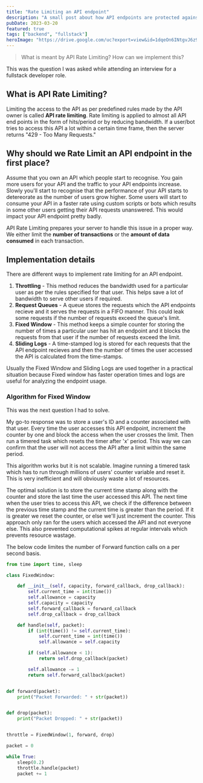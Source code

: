 ```yaml
---
title: "Rate Limiting an API endpoint"
description: "A small post about how API endpoints are protected against huge traffic."
pubDate: 2023-03-20
featured: true
tags: ["backend", "fullstack"]
heroImage: "https://drive.google.com/uc?export=view&id=1dqeOn6INtgvJ6z9_yHXn4zM7vrqIV5RT"
---
```

> What is meant by API Rate Limiting? How can we implement this?

This was the question I was asked while attending an interview for a fullstack 
developer role.

## What is API Rate Limiting?

Limiting the access to the API as per predefined rules made by the API owner is 
called **API rate limiting**. Rate limiting is applied to almost all API end points
in the form of hits/period or by reducing bandwidth. If a user/bot tries to access 
this API a lot within a certain time frame, then the server returns 
"429 - Too Many Requests."

## Why should we Rate Limit an API endpoint in the first place?

Assume that you own an API which people start to recognise. You gain more users 
for your API and the traffic to your API endpoints increase. Slowly you'll start 
to recognise that the performance of your API starts to detereorate as the number 
of users grow higher. Some users will start to consume your API in a faster rate 
using custom scripts or bots which results in some other users getting their API 
requests unanswered. This would impact your API endpoint pretty badly. 

API Rate Limiting prepares your server to handle this issue in a proper way. We 
either limit the **number of transactions** or the **amount of data consumed** in each 
transaction.

## Implementation details
There are different ways to implement rate limiting for an API endpoint.

1. **Throttling** - This method reduces the bandwidth used for a particular user as 
per the rules specified for that user. This helps save a lot of bandwidth to serve 
other users if required.
2. **Request Queues** - A queue stores the requests which the API endpoints recieve
and it serves the requests in a FIFO manner. This could leak some requests if the 
number of requests exceed the queue's limit.
3. **Fixed Window** - This method keeps a simple counter for storing the number of 
times a particular user has hit an endpoint and it blocks the requests from that user 
if the number of requests exceed the limit.
4. **Sliding Logs** - A time-stamped log is stored for each requests that the API 
endpoint recieves and then the number of times the user accessed the API is calculated 
from the time-stamps.

Usually the Fixed Window and Sliding Logs are used together in a practical situation 
because Fixed window has faster operation times and logs are useful for analyzing 
the endpoint usage.

### Algorithm for Fixed Window

This was the next question I had to solve. 

My go-to response was to store a user's ID and a counter associated with that user.
Every time the user accesses this API endpoint, increment the counter by one and 
block the access when the user crosses the limit. Then run a timered task which 
resets the timer after 'x' period. This way we can confirm that the user will not 
access the API after a limit within the same period.

This algorithm works but it is not scalable. Imagine running a timered task which 
has to run through millions of users' counter variable and reset it. This is very 
inefficient and will obviously waste a lot of resources.

The optimal solution is to store the current time stamp along with the counter and 
store the last time the user accessed this API. The next time when the user tries 
to access this API, we check if the difference between the previous time stamp and 
the current time is greater than the period. If it is greater we reset the counter,
or else we'll just increment the counter. This approach only ran for the users which 
accessed the API and not everyone else. This also prevented computational spikes at 
regular intervals which prevents resource wastage.

The below code limites the number of Forward function calls on a per second basis.

```python
from time import time, sleep

class FixedWindow:

    def __init__(self, capacity, forward_callback, drop_callback):
        self.current_time = int(time())
        self.allowance = capacity
        self.capacity = capacity
        self.forward_callback = forward_callback
        self.drop_callback = drop_callback

    def handle(self, packet):
        if (int(time()) != self.current_time):
            self.current_time = int(time())
            self.allowance = self.capacity

        if (self.allowance < 1):
            return self.drop_callback(packet)

        self.allowance -= 1
        return self.forward_callback(packet)


def forward(packet):
    print("Packet Forwarded: " + str(packet))


def drop(packet):
    print("Packet Dropped: " + str(packet))


throttle = FixedWindow(1, forward, drop)

packet = 0

while True:
    sleep(0.2)
    throttle.handle(packet)
    packet += 1
```

